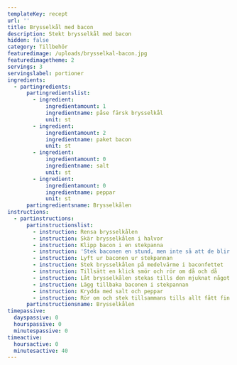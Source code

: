 ```yaml
---
templateKey: recept
url: ''
title: Brysselkål med bacon
description: Stekt brysselkål med bacon
hidden: false
category: Tillbehör
featuredimage: /uploads/brysselkal-bacon.jpg
featuredimagetheme: 2
servings: 3
servingslabel: portioner
ingredients:
  - partingredients:
      partingredientslist:
        - ingredient:
            ingredientamount: 1
            ingredientname: påse färsk brysselkål
            unit: st
        - ingredient:
            ingredientamount: 2
            ingredientname: paket bacon
            unit: st
        - ingredient:
            ingredientamount: 0
            ingredientname: salt
            unit: st
        - ingredient:
            ingredientamount: 0
            ingredientname: peppar
            unit: st
      partingredientsname: Brysselkålen
instructions:
  - partinstructions:
      partinstructionslist:
        - instruction: Rensa brysselkålen
        - instruction: Skär brysselkålen i halvor
        - instruction: Klipp bacon i en stekpanna
        - instruction: 'Stek baconen en stund, men inte så att de blir genomstekta'
        - instruction: Lyft ur baconen ur stekpannan
        - instruction: Stek brysselkålen på medelvärme i baconfettet
        - instruction: Tillsätt en klick smör och rör om då och då
        - instruction: Låt brysselkålen stekas tills den mjuknat något och fått färg
        - instruction: Lägg tillbaka baconen i stekpannan
        - instruction: Krydda med salt och peppar
        - instruction: Rör om och stek tillsammans tills allt fått fin färg
      partinstructionsname: Brysselkålen
timepassive:
  dayspassive: 0
  hourspassive: 0
  minutespassive: 0
timeactive:
  hoursactive: 0
  minutesactive: 40
---
```


